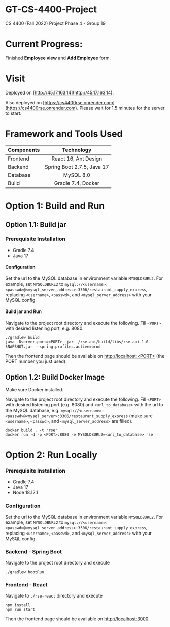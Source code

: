 # GT-CS-4400-Project
CS 4400 (Fall 2022) Project Phase 4 - Group 19

# Current Progress:

Finished **Employee view** and **Add Employee** form. 


# Visit
Deployed on [http://45.17.163.14](http://45.17.163.14). 

Also deployed on [https://cs4400rse.onrender.com](https://cs4400rse.onrender.com). Please wait for 1.5 minutes for the server to start. 

# Framework and Tools Used
  
   | Components  | Technology  | 
   | :---        |    :----:   |   
   | Frontend  | React 16, Ant Design  | 
   | Backend   | Spring Boot 2.7.5, Java 17 |
   | Database | MySQL 8.0 |
   | Build| Gradle 7.4, Docker |


# Option 1: Build and Run

## Option 1.1: Build jar
### Prerequisite Installation
- Gradle 7.4
- Java 17

#### Configuration
Set the url to the MySQL database in environment variable `MYSQLDBURL2`. For example, set `MYSQLDBURL2` to `mysql://<username>:<passwd>@<mysql_server_address>:3306/restaurant_supply_express`, replacing `<username>`, `<passwd>`, and `<mysql_server_address>` with your MySQL config. 
#### Build jar and Run
Navigate to the project root directory and execute the following. Fill `<PORT>` with desired listening port, e.g. 8080. 
```
./gradlew build
java -Dserver.port=<PORT> -jar ./rse-api/build/libs/rse-api-1.0-SNAPSHOT.jar --spring.profiles.active=prod
```
Then the frontend page should be available on [http://localhost:\<PORT\>](http://localhost:<PORT>) (the PORT number you just used). 

## Option 1.2: Build Docker Image
Make sure Docker installed. 

Navigate to the project root directory and execute the following. Fill `<PORT>` with desired listening port (e.g. 8080) and `<url_to_database>` with the url to the MySQL database, e.g. `mysql://<username>:<passwd>@<mysql_server>:3306/restaurant_supply_express` (make sure `<username>`, `<passwd>`, and `<mysql_server_address>` are filled). 
```
docker build . -t 'rse'
docker run -d -p <PORT>:8080 -e MYSQLDBURL2=<url_to_database> rse
```

# Option 2: Run Locally
### Prerequisite Installation
- Gradle 7.4
- Java 17
- Node 18.12.1

### Configuration
Set the url to the MySQL database in environment variable `MYSQLDBURL2`. For example, set `MYSQLDBURL2` to `mysql://<username>:<passwd>@<mysql_server_address>:3306/restaurant_supply_express`, replacing `<username>`, `<passwd>`, and `<mysql_server_address>` with your MySQL config. 

### Backend - Spring Boot
Navigate to the project root directory and execute
```
./gradlew bootRun
```

### Frontend - React
Navigate to `./rse-react` directory and execute
```
npm install
npm run start
```
Then the frontend page should be available on [http://localhost:3000](http://localhost:3000). 
